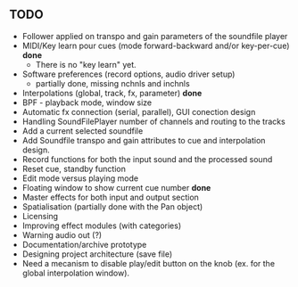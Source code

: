 TODO
----

- Follower applied on transpo and gain parameters of the soundfile player
- MIDI/Key learn pour cues (mode forward-backward and/or key-per-cue) **done**
    - There is no "key learn" yet.
- Software preferences (record options, audio driver setup) 
    - partially done, missing nchnls and inchnls
- Interpolations (global, track, fx, parameter) **done**
- BPF - playback mode, window size
- Automatic fx connection (serial, parallel), GUI conection design
- Handling SoundFilePlayer number of channels and routing to the tracks 
- Add a current selected soundfile
- Add Soundfile transpo and gain attributes to cue and interpolation design.
- Record functions for both the input sound and the processed sound
- Reset cue, standby function
- Edit mode versus playing mode
- Floating window to show current cue number **done**
- Master effects for both input and output section
- Spatialisation (partially done with the Pan object)
- Licensing
- Improving effect modules (with categories)
- Warning audio out (?)
- Documentation/archive prototype
- Designing project architecture (save file)
- Need a mecanism to disable play/edit button on the knob (ex. for the 
global interpolation window).
